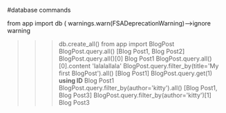 #database commands

from app import db 
( warnings.warn(FSADeprecationWarning)-->ignore warning

>>> db.create_all()
>>> from app import BlogPost
>>> BlogPost.query.all()
[Blog Post1, Blog Post2]
>>> BlogPost.query.all()[0]
Blog Post1
>>> BlogPost.query.all()[0].content
'lalalallala'
>>> BlogPost.query.filter_by(title='My first BlogPost').all()
[Blog Post1]
>>> BlogPost.query.get(1) **using ID**
Blog Post1
>>> BlogPost.query.filter_by(author='kitty').all()
[Blog Post1, Blog Post3]
>>> BlogPost.query.filter_by(author='kitty')[1]
Blog Post3
